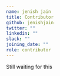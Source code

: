 ```yaml
---
name: jenish jain
title: Contributor
github: jenishjain
twitter: ""
linkedin: ""
slack: ""
joining_date: ""
role: contributor
---
```


Still waiting for this
